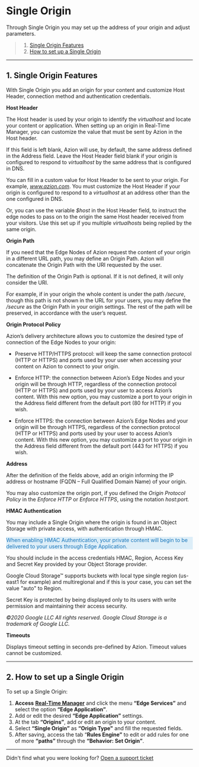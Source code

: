 # Single **Origin**

Through Single Origin you may set up the address of your origin and adjust parameters.

> 1. [Single Origin Features](#1-single-origin-features)
> 2. [How to set up a Single Origin](#2-how-to-set-up-a-single-origin)

---

## 1. **Single Origin Features**

With Single Origin you add an origin for your content and customize Host Header, connection method and authentication credentials.

**Host Header**

The Host header is used by your origin to identify the *virtualhost* and locate your content or application. When setting up an origin in Real-Time Manager, you can customize the value that must be sent by Azion in the Host header.

If this field is left blank, Azion will use, by default, the same address defined in the Address field. Leave the Host Header field blank if your origin is configured to respond to *virtualhost* by the same address that is configured in DNS.

You can fill in a custom value for Host Header to be sent to your origin. For example, *www.azion.com*. You must customize the Host Header if your origin is configured to respond to a *virtualhost* at an address other than the one configured in DNS.

Or, you can use the variable *$host* in the Host Header field, to instruct the edge nodes to pass on to the origin the same Host header received from your visitors. Use this set up if you multiple *virtualhosts* being replied by the same origin.

**Origin Path**

If you need that the Edge Nodes of Azion request the content of your origin in a different URL path, you may define an Origin Path. Azion will concatenate the Origin Path with the URI requested by the user.

The definition of the Origin Path is optional. If it is not defined, it will only consider the URI.

For example, if in your origin the whole content is under the path */secure*, though this path is not shown in the URL for your users, you may define the */secure* as the Origin Path in your origin settings. The rest of the path will be preserved, in accordance with the user’s request.

**Origin Protocol Policy**

Azion’s delivery architecture allows you to customize the desired type of connection of the Edge Nodes to your origin:

* Preserve HTTP/HTTPS protocol: will keep the same connection protocol (HTTP or HTTPS) and ports used by your user when accessing your content on Azion to connect to your origin.

* Enforce HTTP: the connection between Azion’s Edge Nodes and your origin will be through HTTP, regardless of the connection protocol (HTTP or HTTPS) and ports used by your user to access Azion’s content. With this new option, you may customize a port to your origin in the Address field different from the default port (80 for HTTP) if you wish.

* Enforce HTTPS: the connection between Azion’s Edge Nodes and your origin will be through HTTPS, regardless of the connection protocol (HTTP or HTTPS) and ports used by your user to access Azion’s content. With this new option, you may customize a port to your origin in the Address field different from the default port (443 for HTTPS) if you wish.

  

**Address**

After the definition of the fields above, add an origin informing the IP address or hostname (FQDN – Full Qualified Domain Name) of your origin.

You may also customize the origin port, if you defined the *Origin Protocol Policy* in the *Enforce HTTP* or *Enforce HTTPS*, using the notation *host:port.*



**HMAC Authentication**

You may include a Single Origin where the origin is found in an Object Storage with private access, with authentication through HMAC.

<p style="background-color:#ddeef8; color:#1574ba"> When enabling HMAC Authentication, your private content will begin to be delivered to your users through Edge Application.</p>

You should include in the access credentials HMAC, Region, Access Key and Secret Key provided by your Object Storage provider. 

Google Cloud Storage™ supports buckets with local type single region (us-east1 for example) and multiregional and if this is your case, you can set the value "auto" to Region. 

Secret Key is protected by being displayed only to its users with write permission and maintaining their access security.

_©2020 Google LLC All rights reserved. Google Cloud Storage is a trademark of Google LLC._



**Timeouts**

Displays timeout setting in seconds pre-defined by Azion. Timeout values cannot be customized.

---

## 2. **How to set up a Single Origin**

To set up a Single Origin:

1.  **Access** [**Real-Time Manager**](https://manager.azion.com/) and click the menu **“Edge Services”** and select the option **“Edge Application”**.
2.  Add or edit the desired **“Edge Application”** settings.
3.  At the tab **“Origins”**, add or edit an origin to your content.
4.  Select **“Single Origin”** as **“Origin Type"** and fill the requested fields.
5.  After saving, access the tab “**Rules Engine”** to edit or add rules for one of more **“paths”** through the **“Behavior: Set Origin”**.

---

Didn't find what you were looking for? [Open a support ticket](https://tickets.azion.com/)
